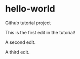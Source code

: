 # hello-world
Github tutorial project

This is the first edit in the tutorial!

A second edit.

A third edit.

